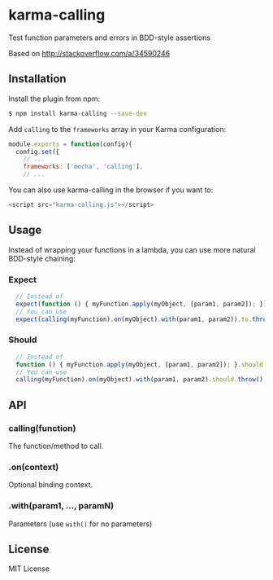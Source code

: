 # karma-calling
Test function parameters and errors in BDD-style assertions

Based on http://stackoverflow.com/a/34590246

## Installation

Install the plugin from npm:

```sh
$ npm install karma-calling --save-dev
```

Add `calling` to the `frameworks` array in your Karma configuration:

```javascript
module.exports = function(config){
  config.set({
    // ...
    frameworks: ['mocha', 'calling'],
    // ...
```
You can also use karma-calling in the browser if you want to:

```javascript
<script src="karma-calling.js"></script>
```

## Usage

Instead of wrapping your functions in a lambda, you can use more natural BDD-style chaining:

### Expect

```javascript
  // Instead of
  expect(function () { myFunction.apply(myObject, [param1, param2]); }).to.throw();
  // You can use
  expect(calling(myFunction).on(myObject).with(param1, param2)).to.throw();
```

### Should
```javascript
  // Instead of
  function () { myFunction.apply(myObject, [param1, param2]); }.should.throw();
  // You can use
  calling(myFunction).on(myObject).with(param1, param2).should.throw();
```

## API

### calling(function)

The function/method to call.

### .on(context)

Optional binding context.

### .with(param1, ..., paramN)

Parameters (use `with()` for no parameters)

## License

MIT License



